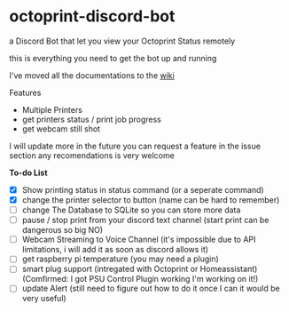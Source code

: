 
# octoprint-discord-bot
a Discord Bot that let you view your Octoprint Status remotely

this is everything you need to get the bot up and running

I've moved all the documentations to the [wiki](https://github.com/ChokunPlayZ/octoprint-discord-bot/wiki)

Features

 - Multiple Printers
 - get printers status / print job progress
 - get webcam still shot

I will update more in the future 
you can request a feature in the issue section
any recomendations is very welcome

**To-do List**
 - [x] Show printing status in status command (or a seperate command)
 - [x] change the printer selector to button (name can be hard to remember)
 - [ ] change The Database to SQLite so you can store more data
 - [ ] pause / stop print from your discord text channel (start print can be dangerous so big NO)
 - [ ] Webcam Streaming to Voice Channel (it's impossible due to API limitations, i will add it as soon as discord allows it)
 - [ ] get raspberry pi temperature (you may need a plugin)
 - [ ] smart plug support (intregated with Octoprint or Homeassistant) (Comfirmed: I got PSU Control Plugin working I'm working on it!)
 - [ ] update Alert (still need to figure out how to do it once I can it would be very useful)
